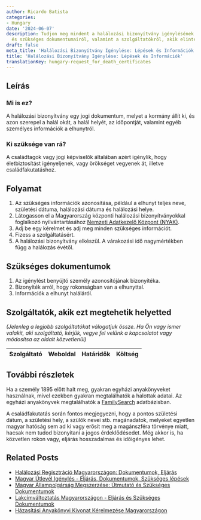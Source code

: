 ```yaml
---
author: Ricardo Batista
categories:
- Hungary
date: '2024-06-07'
description: Tudjon meg mindent a halálozási bizonyítvány igénylésének folyamatáról
  és szükséges dokumentumairól, valamint a szolgáltatókról, akik elintézhetik helyette.
draft: false
meta_title: 'Halálozási Bizonyítvány Igénylése: Lépések és Információk'
title: 'Halálozási Bizonyítvány Igénylése: Lépések és Információk'
translationKey: hungary-request_for_death_certificates
---
```



## Leírás
### Mi is ez?
A halálozási bizonyítvány egy jogi dokumentum, melyet a kormány állít ki, és azon szerepel a halál okát, a halál helyét, az időpontját, valamint egyéb személyes információk a elhunytról.

### Ki szüksége van rá?
A családtagok vagy jogi képviselők általában azért igénylik, hogy életbiztosítást igényeljenek, vagy örökséget vegyenek át, illetve családfakutatáshoz.

## Folyamat
1. Az szükséges információk azonosítása, például a elhunyt teljes neve, születési dátuma, halálozási dátuma és halálozási helye.
2. Látogasson el a Magyarország központi halálozási bizonyítványokkal foglalkozó nyilvántartásához [Nemzeti Adatkezelő Központ (NYAK)](https://nyak.gov.hu/).
3. Adj be egy kérelmet és adj meg minden szükséges információt.
4. Fizess a szolgáltatásért.
5. A halálozási bizonyítvány elkészül. A várakozási idő nagymértékben függ a halálozás évétől.

## Szükséges dokumentumok
1. Az igénylést benyújtó személy azonosítójának bizonyítéka.
2. Bizonyíték arról, hogy rokonságban van a elhunyttal.
3. Információk a elhunyt haláláról.

## Szolgáltatók, akik ezt megtehetik helyetted

_(Jelenleg a legjobb szolgáltatókat válogatjuk össze. Ha Ön vagy ismer valakit, aki szolgáltató, kérjük, vegye fel velünk a kapcsolatot vagy módosítsa az oldalt közvetlenül)_

| Szolgáltató     |     Weboldal    |     Határidők    |       Költség     |
| :-------------: | :-------------: |  :-------------: | :-------------: |

## További részletek
Ha a személy 1895 előtt halt meg, gyakran egyházi anyakönyveket használnak, mivel ezekben gyakran megtalálhatók a halottak adatai. Az egyházi anyakönyvek megtalálhatók a [FamilySearch](https://www.familysearch.org:443/search/collection/show#uri=http://familysearch.org/searchapi/search/collection/1452460) adatbázisban.

A családfakutatás során fontos megjegyezni, hogy a pontos születési dátum, a születési hely, a szülők nevei stb. magánadatok, melyeket egyetlen magyar hatóság sem ad ki vagy erősít meg a magánszféra törvénye miatt, hacsak nem tudod bizonyítani a jogos érdeklődésedet. Még akkor is, ha közvetlen rokon vagy, eljárás hosszadalmas és időigényes lehet.
## Related Posts

- [Halálozási Regisztráció Magyarországon: Dokumentumok, Eljárás](https://tramitit.com/hu/guides/hungary/halal_bejelentese/)
- [Magyar Útlevél Igénylés - Eljárás, Dokumentumok, Szükséges lépések](https://tramitit.com/hu/guides/hungary/utlevel_igenylese/)
- [Magyar Állampolgárság Megszerzése: Útmutató és Szükséges Dokumentumok](https://tramitit.com/hu/guides/hungary/allampolgarsagi_kerelmek/)
- [Lakcímváltoztatás Magyarországon - Eljárás és Szükséges Dokumentumok](https://tramitit.com/hu/guides/hungary/lakohely_bejelentese/)
- [Házasítási Anyakönyvi Kivonat Kérelmezése Magyarországon](https://tramitit.com/hu/guides/hungary/hazassagi_anyakonyvi_kivonat_igenylese/)
